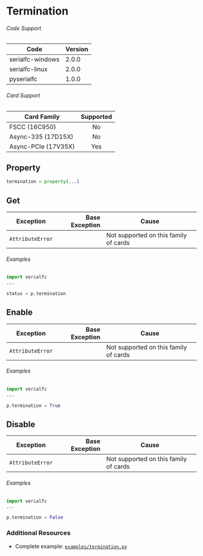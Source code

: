 # Termination

###### Code Support
| Code | Version |
| ---- | ------- |
| serialfc-windows | 2.0.0 |
| serialfc-linux | 2.0.0 |
| pyserialfc | 1.0.0 |

###### Card Support
| Card Family | Supported |
| ----------- |:-----:|
| FSCC (16C950) | No |
| Async-335 (17D15X) | No |
| Async-PCIe (17V35X) | Yes |


## Property
```python
termination = property(...)
```

## Get

| Exception | Base Exception | Cause |
| ----------- | -----:| ----- |
| `AttributeError` | | Not supported on this family of cards |

###### Examples
```python
import serialfc
...

status = p.termination
```


## Enable

| Exception | Base Exception | Cause |
| ----------- | -----:| ----- |
| `AttributeError` | | Not supported on this family of cards |

###### Examples
```python
import serialfc
...

p.termination = True
```


## Disable

| Exception | Base Exception | Cause |
| ----------- | -----:| ----- |
| `AttributeError` | | Not supported on this family of cards |

###### Examples
```python
import serialfc
...

p.termination = False
```


### Additional Resources
- Complete example: [`examples/termination.py`](../examples/termination.py)
